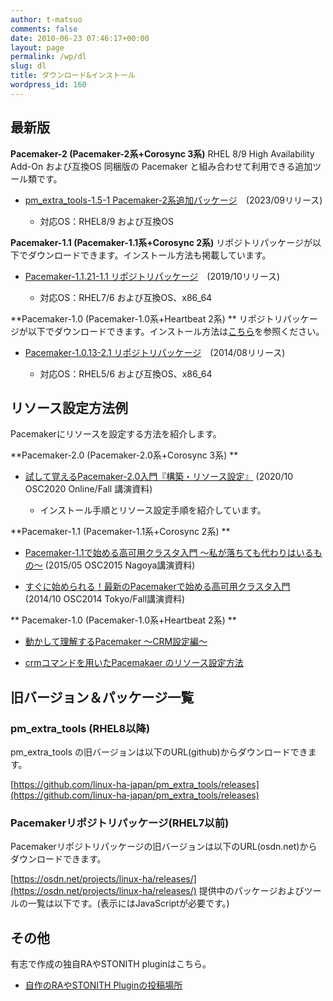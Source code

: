```yaml
---
author: t-matsuo
comments: false
date: 2010-06-23 07:46:17+00:00
layout: page
permalink: /wp/dl
slug: dl
title: ダウンロード&インストール
wordpress_id: 160
---
```


## 最新版


**Pacemaker-2 (Pacemaker-2系+Corosync 3系)**
RHEL 8/9 High Availability Add-On および互換OS 同梱版の Pacemaker と組み合わせて利用できる追加ツール類です。



 	
  * [pm_extra_tools-1.5-1 Pacemaker-2系追加パッケージ](https://github.com/linux-ha-japan/pm_extra_tools/releases/tag/pm_extra_tools-1.5)　(2023/09リリース)

 	
    * 対応OS：RHEL8/9 および互換OS





**Pacemaker-1.1 (Pacemaker-1.1系+Corosync 2系)**
リポジトリパッケージが以下でダウンロードできます。インストール方法も掲載しています。



 	
  * [Pacemaker-1.1.21-1.1 リポジトリパッケージ](/wp/archives/4876)　(2019/10リリース)

 	
    * 対応OS：RHEL7/6 および互換OS、x86_64





**Pacemaker-1.0 (Pacemaker-1.0系+Heartbeat 2系) **
リポジトリパッケージが以下でダウンロードできます。インストール方法は[こちら](/wp/archives/4219)を参照ください。



 	
  * [Pacemaker-1.0.13-2.1 リポジトリパッケージ](https://osdn.jp/projects/linux-ha/releases/61791)　(2014/08リリース)

 	
    * 対応OS：RHEL5/6 および互換OS、x86_64







## リソース設定方法例


Pacemakerにリソースを設定する方法を紹介します。

**Pacemaker-2.0 (Pacemaker-2.0系+Corosync 3系) **



 	
  * [試して覚えるPacemaker-2.0入門『構築・リソース設定』](/wp/archives/4970) (2020/10 OSC2020 Online/Fall 講演資料)

 	
    * インストール手順とリソース設定手順を紹介しています。





**Pacemaker-1.1 (Pacemaker-1.1系+Corosync 2系) **



 	
  * [Pacemaker-1.1で始める高可用クラスタ入門 ～私が落ちても代わりはいるもの～](/wp/archives/4098) (2015/05 OSC2015 Nagoya講演資料)

 	
  * [すぐに始められる！最新のPacemakerで始める高可用クラスタ入門](/wp/archives/4038)　(2014/10 OSC2014 Tokyo/Fall講演資料)


** Pacemaker-1.0 (Pacemaker-1.0系+Heartbeat 2系)
**



 	
  * [動かして理解するPacemaker ～CRM設定編～](/wp/archives/3786)

 	
  * [crmコマンドを用いたPacemakaer のリソース設定方法](/wp/archives/4224)




## 旧バージョン＆パッケージ一覧




### pm_extra_tools (RHEL8以降)


pm_extra_tools の旧バージョンは以下のURL(github)からダウンロードできます。



[https://github.com/linux-ha-japan/pm_extra_tools/releases](https://github.com/linux-ha-japan/pm_extra_tools/releases)


### Pacemakerリポジトリパッケージ(RHEL7以前)


Pacemakerリポジトリパッケージの旧バージョンは以下のURL(osdn.net)からダウンロードできます。



[https://osdn.net/projects/linux-ha/releases/](https://osdn.net/projects/linux-ha/releases/)
提供中のパッケージおよびツールの一覧は以下です。(表示にはJavaScriptが必要です。)




## その他


有志で作成の独自RAやSTONITH pluginはこちら。



 	
  * [自作のRAやSTONITH Pluginの投稿場所](/wp/dl/find)



